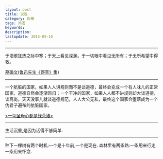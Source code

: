 ```yaml
---
layout: post
title: 说说
category: 伪禅
tags: 鸡汤
keywords: 
description: 
lastupdate: 2015-09-10
---
```


----
于浩歌狂热之际中寒；于天上看见深渊。于一切眼中看见无所有；于无所希望中得救。

[墓碣文(鲁迅先生《野草》集)][1]


----
一个肮脏的国家，如果人人讲规则而不是谈道德，最终会变成一个有人味儿的正常国家，道德自然会逐渐回归；一个干净的国家，如果人人都不讲规则却大谈道德，谈高尚，天天没事儿就谈道德规范，人人大公无私，最终这个国家会堕落成为一个伪君子遍布的肮脏国家。 

[\<一切圣母心都是绿茶婊\>][2]


----
生活沉重,是因为活得不够简单.


----
种下一棵树有两个时机:一个是十年前,一个是现在.
森林里有两条路:一条用来行走,一条用来怀念.

[1]:	http://baike.baidu.com/view/1259911.htm
[2]:	http://www.timetimetime.net/yuedu/56471.html
